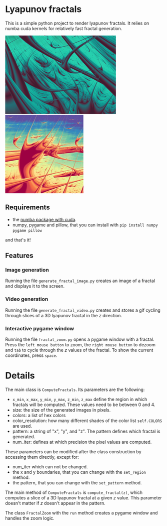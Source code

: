 # Lyapunov fractals
This is a simple python project to render lyapunov fractals. It relies on numba cuda kernels for relatively fast fractal generation.

![Alt text](./outputs/lyapunov_yyxxyyyyyzz.png?raw=true)
![Alt text](./outputs/lyapunov_xyyyxyxyy.png?raw=true)

## Requirements

- the [numba package with cuda](https://numba.pydata.org/numba-doc/latest/cuda/overview.html#requirements).
- numpy, pygame and pillow, that you can install with `pip install numpy pygame pillow`

and that's it!

## Features
### Image generation
Running the file `generate_fractal_image.py` creates an image of a fractal and displays it to the screen.
### Video generation
Running the file `generate_fractal_video.py` creates and stores a gif cycling through slices of a 3D lyapunov fractal in the $z$ direction.
### Interactive pygame window
Running the file `fractal_zoom.py` opens a pygame window with a fractal. Press the `left mouse button` to zoom, the `right mouse button` to dezoom and `tab` to cycle through the $z$ values of the fractal. To show the current coordinates, press `space`.

# Details
The main class is `ComputeFractals`. Its parameters are the following:
- `x_min`, `x_max`, `y_min`, `y_max`, `z_min`, `z_max` define the region in which fractals will be computed. These values need to be between 0 and 4.
- size: the size of the generated images in pixels.
- colors: a list of hex colors
- color_resolution: how many different shades of the color list `self.COLORS` are used.
- pattern: a string of "x", "y", and "z". The pattern defines which fractal is generated.
- num_iter: defines at which precision the pixel values are computed.

These parameters can be modified after the class construction by accessing them directly, except for:
- num_iter which can not be changed.
- the x and y boundaries, that you can change with the `set_region` method.
- the pattern, that you can change with the `set_pattern` method.

The main method of `ComputeFractals` is `compute_fractal(z)`, which computes
a slice of a 3D lyapunov fractal at a given $z$ value. This parameter doesn't matter if $z$ doesn't appear in the pattern.

The class `FractalZoom` with the `run` method creates a pygame window and handles the zoom logic.